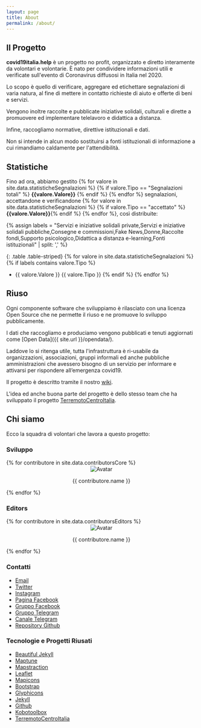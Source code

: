 ```yaml
---
layout: page
title: About
permalink: /about/
---
```

  
## Il Progetto

**covid19italia.help** è un progetto no profit, organizzato e diretto interamente da volontari e volontarie. È nato per condividere informazioni utili e verificate sull'evento di Coronavirus diffusosi in Italia nel 2020.

Lo scopo è quello di verificare, aggregare ed etichettare segnalazioni di varia natura, al fine di mettere in contatto richieste di aiuto e offerte di beni e servizi.

Vengono inoltre raccolte e pubblicate iniziative solidali, culturali e dirette a promuovere ed implementare telelavoro e didattica a distanza.

Infine, raccogliamo normative, direttive istituzionali e dati.

Non si intende in alcun modo sostituirsi a fonti istituzionali di informazione a cui rimandiamo caldamente per l'attendibilità.

## Statistiche

Fino ad ora, abbiamo gestito
{% for valore in site.data.statisticheSegnalazioni %} {% if valore.Tipo == "Segnalazioni totali" %} <b>{{valore.Valore}}</b> {% endif %} {% endfor %} segnalazioni, accettandone e verificandone {% for valore in site.data.statisticheSegnalazioni %} {% if valore.Tipo == "accettato" %} <b>{{valore.Valore}}</b>{% endif %} {% endfor %}, così distribuite:

{% assign labels = "Servizi e iniziative solidali private,Servizi e iniziative solidali pubbliche,Consegne e commissioni,Fake News,Donne,Raccolte fondi,Supporto psicologico,Didattica a distanza e-learning,Fonti istituzionali" | split: ',' %}


{: .table .table-striped}
{% for valore in site.data.statisticheSegnalazioni %} {% if labels contains valore.Tipo %}
- {{ valore.Valore }} {{ valore.Tipo }}
{% endif %}
{% endfor %}

## Riuso

Ogni componente software che sviluppiamo è rilasciato con una licenza Open Source che ne permette il riuso e ne promuove lo sviluppo pubblicamente.

I dati che raccogliamo e produciamo vengono pubblicati e tenuti aggiornati come [Open Data]({{ site.url }}/opendata/).

Laddove lo si ritenga utile, tutta l'infrastruttura è ri-usabile da organizzazioni, associazioni, gruppi informali ed anche pubbliche amministrazioni che avessero bisogno di un servizio per informare e attivarsi per rispondere all’emergenza covid19.

Il progetto è descritto tramite il nostro [wiki](https://github.com/emergenzeHack/covid19italia/wiki).

L'idea ed anche buona parte del progetto è dello stesso team che ha sviluppato il progetto [TerremotoCentroItalia](https://www.terremotocentroitalia.info).

## Chi siamo

Ecco la squadra di volontari che lavora a questo progetto:

### Sviluppo

<div class="row contributorRow">
	{% for contributore in site.data.contributorsCore %}
		<div class="col-md-2 col-sm-2 col-xs-3" style="text-align: center">
			<img src="{{ contributore.avatarUrl }}" alt="Avatar" class="contributorImage img-circle">
			<br>
			<p class="contributorName">{{ contributore.name }}</p>
		</div>
	{% endfor %}
</div>

### Editors

<div class="row contributorRow">
	{% for contributore in site.data.contributorsEditors %}
		<div class="col-md-2 col-sm-2 col-xs-3" style="text-align: center">
			<img src="{{ contributore.avatarUrl }}" alt="Avatar" class="contributorImage img-circle">
			<br>
			<p class="contributorName">{{ contributore.name }}</p>
		</div>
	{% endfor %}
</div>

### Contatti

- [Email](mailto:covid19ita@gmail.com)
- [Twitter](https://twitter.com/ItaliaCovid19)
- [Instagram](https://www.instagram.com/covid19italia.help/)
- [Pagina Facebook](https://www.facebook.com/covid19italia.help/)
- [Gruppo Facebook](https://www.facebook.com/groups/2921275147894653/)
- [Gruppo Telegram ](https://t.me/COVID19I)
- [Canale Telegram](https://t.me/COVID19I)
- [Repository Github](https://github.com/emergenzeHack/covid19italia)

### Tecnologie e Progetti Riusati

- [Beautiful Jekyll](https://deanattali.com/beautiful-jekyll/)
- [Maptune](https://github.com/gjrichter/maptune)
- [Mapstraction](http://mapstraction.com)
- [Leaflet](http://leafletjs.com)
- [Mapicons](http://mapicons.nicolasmollet.com)
- [Bootstrap](http://getbootstrap.com/)
- [Glyphicons](http://glyphicons.com)
- [Jekyll](https://jekyllrb.com/)
- [Github](http://www.github.com)
- [Kobotoolbox](https://www.kobotoolbox.org/)
- [TerremotoCentroItalia](http://www.terremotocentroitalia.info)

